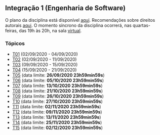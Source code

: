 ## Integração 1 (Engenharia de Software)

O plano da disciplina está disponível [aqui](./media/plano-integracao.pdf).
Recomendações sobre direitos autorais [aqui](./media/recomendacao-prograd.pdf). O momento síncrono da disciplina ocorrerá, nas quartas-feiras, das 19h às 20h,
na sala [virtual](https://meet.google.com/lookup/b53ap7ppm2).

### Tópicos

- [T01](./topicos/01.md) (02/09/2020 - 04/09/2020)
- [T02](./topicos/02.md) (02/09/2020 - 11/09/2020)
- [T03](./topicos/03.md) (09/09/2020 - 15/09/2020)
- [T04](./topicos/04.md) (15/09/2020 - 21/09/2020)
- [T05](./topicos/05.md) (data limite: **26/09/2020 23h59min59s**)
- [T06](./topicos/06.md) (data limite: **05/10/2020 23h59min59s**)
- [T07](./topicos/07.md) (data limite: **13/10/2020 23h59min59s**)
- [T08](./topicos/08.md) (data limite: **21/10/2020 23h59min59s**)
- [T09](./topicos/09.md) (data limite: **26/10/2020 23h59min59s**)
- [T10](./topicos/10.md) (data limite: **27/10/2020 23h59min59s**)
- [T11](./topicos/11.md) (data limite: **02/11/2020 23h59min59s**)
- [T12](./topicos/12.md) (data limite: **09/11/2020 23h59min59s**)
- [T13](./topicos/13.md) (data limite: **13/11/2020 23h59min59s**)
- [T14](./topicos/14.md) (data limite: **25/11/2020 23h59min59s**)
- [T15](./topicos/15.md) (data limite: **02/12/2020 23h59min59s**)

